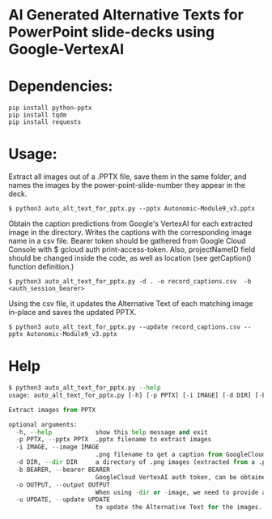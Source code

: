 # AI Generated Alternative Texts for PowerPoint slide-decks using Google-VertexAI


# Dependencies:
```
pip install python-pptx
pip install tqdm
pip install requests
```

# Usage:
Extract all images out of a .PPTX file, save them in the same folder, and names the images by the power-point-slide-number they appear in the deck.

```$ python3 auto_alt_text_for_pptx.py --pptx Autonomic-Module9_v3.pptx```

Obtain the caption predictions from Google's VertexAI for each extracted image in the directory. Writes the captions with the corresponding image name in a csv file. Bearer token should be gathered from Google Cloud Console with $ gcloud auth print-access-token. Also, projectNameID field should be changed inside the code, as well as location (see getCaption() function definition.)

```$ python3 auto_alt_text_for_pptx.py -d . -o record_captions.csv  -b <auth_session_bearer>```

Using the csv file, it updates the Alternative Text of each matching image in-place and saves the updated PPTX.

```$ python3 auto_alt_text_for_pptx.py --update record_captions.csv --pptx Autonomic-Module9_v3.pptx```

# Help

```python
$ python3 auto_alt_text_for_pptx.py --help
usage: auto_alt_text_for_pptx.py [-h] [-p PPTX] [-i IMAGE] [-d DIR] [-b BEARER] [-o OUTPUT] [-u UPDATE]

Extract images from PPTX

optional arguments:
  -h, --help            show this help message and exit
  -p PPTX, --pptx PPTX  .pptx filename to extract images
  -i IMAGE, --image IMAGE
                        .png filename to get a caption from GoogleCloudVertex
  -d DIR, --dir DIR     a directory of .png images (extracted from a .pptx file) to get the caption for.
  -b BEARER, --bearer BEARER
                        GoogleCloud VertexAI auth token, can be obtained by running `$ gcloud auth print-access-token` on the cloudshell
  -o OUTPUT, --output OUTPUT
                        When using -dir or -image, we need to provide an output file to write the caption responses from GoogleCloud
  -u UPDATE, --update UPDATE
                        to update the Alternative Text for the images. Need to provide a csv file generated with --output in a prev run from --dir or --image
```
